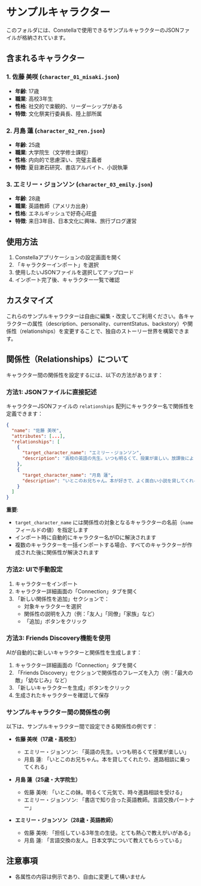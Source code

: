 # サンプルキャラクター

このフォルダには、Constellaで使用できるサンプルキャラクターのJSONファイルが格納されています。

## 含まれるキャラクター

### 1. 佐藤 美咲 (`character_01_misaki.json`)
- **年齢**: 17歳
- **職業**: 高校3年生
- **性格**: 社交的で楽観的、リーダーシップがある
- **特徴**: 文化祭実行委員長、陸上部所属

### 2. 月島 蓮 (`character_02_ren.json`)
- **年齢**: 25歳
- **職業**: 大学院生（文学修士課程）
- **性格**: 内向的で思慮深い、完璧主義者
- **特徴**: 夏目漱石研究、書店アルバイト、小説執筆

### 3. エミリー・ジョンソン (`character_03_emily.json`)
- **年齢**: 28歳
- **職業**: 英語教師（アメリカ出身）
- **性格**: エネルギッシュで好奇心旺盛
- **特徴**: 来日3年目、日本文化に興味、旅行ブログ運営

## 使用方法

1. Constellaアプリケーションの設定画面を開く
2. 「キャラクターインポート」を選択
3. 使用したいJSONファイルを選択してアップロード
4. インポート完了後、キャラクター一覧で確認

## カスタマイズ

これらのサンプルキャラクターは自由に編集・改変してご利用ください。各キャラクターの属性（description、personality、currentStatus、backstory）や関係性（relationships）を変更することで、独自のストーリー世界を構築できます。

## 関係性（Relationships）について

キャラクター間の関係性を設定するには、以下の方法があります：

### 方法1: JSONファイルに直接記述

キャラクターJSONファイルの `relationships` 配列にキャラクター名で関係性を定義できます：

```json
{
  "name": "佐藤 美咲",
  "attributes": [...],
  "relationships": [
    {
      "target_character_name": "エミリー・ジョンソン",
      "description": "高校の英語の先生。いつも明るくて、授業が楽しい。放課後によく英語の質問をしに行く。"
    },
    {
      "target_character_name": "月島 蓮",
      "description": "いとこのお兄ちゃん。本が好きで、よく面白い小説を貸してくれる。進路について相談に乗ってもらっている。"
    }
  ]
}
```

**重要**:
- `target_character_name` には関係性の対象となるキャラクターの名前（`name`フィールドの値）を指定します
- インポート時に自動的にキャラクター名がIDに解決されます
- 複数のキャラクターを一括インポートする場合、すべてのキャラクターが作成された後に関係性が解決されます

### 方法2: UIで手動設定

1. キャラクターをインポート
2. キャラクター詳細画面の「Connection」タブを開く
3. 「新しい関係性を追加」セクションで：
   - 対象キャラクターを選択
   - 関係性の説明を入力（例：「友人」「同僚」「家族」など）
   - 「追加」ボタンをクリック

### 方法3: Friends Discovery機能を使用

AIが自動的に新しいキャラクターと関係性を生成します：

1. キャラクター詳細画面の「Connection」タブを開く
2. 「Friends Discovery」セクションで関係性のフレーズを入力（例：「最大の敵」「幼なじみ」など）
3. 「新しいキャラクターを生成」ボタンをクリック
4. 生成されたキャラクターを確認して保存

### サンプルキャラクター間の関係性の例

以下は、サンプルキャラクター間で設定できる関係性の例です：

- **佐藤 美咲（17歳・高校生）**
  - エミリー・ジョンソン: 「英語の先生。いつも明るくて授業が楽しい」
  - 月島 蓮: 「いとこのお兄ちゃん。本を貸してくれたり、進路相談に乗ってくれる」

- **月島 蓮（25歳・大学院生）**
  - 佐藤 美咲: 「いとこの妹。明るくて元気で、時々進路相談を受ける」
  - エミリー・ジョンソン: 「書店で知り合った英語教師。言語交換パートナー」

- **エミリー・ジョンソン（28歳・英語教師）**
  - 佐藤 美咲: 「担任している3年生の生徒。とても熱心で教えがいがある」
  - 月島 蓮: 「言語交換の友人。日本文学について教えてもらっている」

## 注意事項

- 各属性の内容は例示であり、自由に変更して構いません